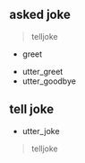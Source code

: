 
## asked joke
> telljoke
* greet
- utter_greet
- utter_goodbye

## tell joke
- utter_joke
> telljoke
